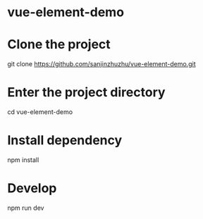# vue-element-demo

# Clone the project
git clone https://github.com/sanjinzhuzhu/vue-element-demo.git

# Enter the project directory
cd vue-element-demo

# Install dependency
npm install

# Develop
npm run dev